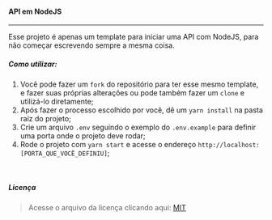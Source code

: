 #### API em NodeJS
------------

Esse projeto é apenas um template para iniciar uma API com NodeJS, para não começar escrevendo sempre a mesma coisa.
<br />

##### Como utilizar:
1. Você pode fazer um `fork` do repositório para ter esse mesmo template, e fazer suas próprias alterações ou pode também fazer um `clone` e utilizá-lo diretamente;
2. Após fazer o processo escolhido por você, dê um `yarn install` na pasta raíz do projeto;
3. Crie um arquivo `.env` seguindo o exemplo do `.env.example` para definir uma porta onde o projeto deve rodar;
4. Rode o projeto com `yarn start` e acesse o endereço `http://localhost:[PORTA_QUE_VOCÊ_DEFINIU]`;

<br />

##### Licença
> Acesse o arquivo da licença clicando aqui: [MIT](./LICENSE.md)